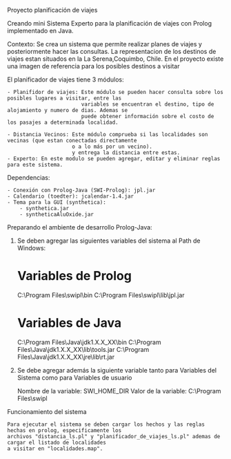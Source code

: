 Proyecto planificación de viajes

Creando mini Sistema Experto para la planificación de viajes con Prolog implementado en Java.

Contexto: Se crea un sistema que permite realizar planes de viajes y posteriormente hacer las consultas.
		  La representacion de los destinos de viajes estan situados en la La Serena,Coquimbo, Chile.
		  En el proyecto existe una imagen de referencia para los posibles destinos a visitar

El planificador de viajes tiene 3 módulos: 

	- Planifidor de viajes: Este módulo se pueden hacer consulta sobre los posibles lugares a visitar, entre las 
							variables se encuentran el destino, tipo de alojamiento y numero de dias. Ademas se 
							puede obtener información sobre el costo de los pasajes a determinada localidad.
							
	- Distancia Vecinos: Este módulo comprueba si las localidades son vecinas (que estan conectadas directamente
						 o a lo más por un vecino).
						 y entrega la distancia entre estas.
	- Experto: En este modulo se pueden agregar, editar y eliminar reglas para este sistema. 

Dependencias:

	- Conexión con Prolog-Java (SWI-Prolog): jpl.jar
	- Calendario (toedter): jcalendar-1.4.jar
	- Tema para la GUI (synthetica):  
		- synthetica.jar 
		- syntheticaAluOxide.jar 

Preparando el ambiente de desarrollo Prolog-Java:

1) Se deben agregar las siguientes variables del sistema al Path de Windows:

	# Variables de Prolog

	C:\Program Files\swipl\bin
	C:\Program Files\swipl\lib\jpl.jar

	# Variables de Java

	C:\Program Files\Java\jdk1.X.X_XX\bin
	C:\Program Files\Java\jdk1.X.X_XX\lib\tools.jar
	C:\Program Files\Java\jdk1.X.X_XX\jre\lib\rt.jar


2) Se debe agregar además la siguiente variable tanto para Variables del Sistema como para Variables de usuario

	 Nombre de la variable: SWI_HOME_DIR
	 Valor de la variable:  C:\Program Files\swipl
	 
Funcionamiento del sistema

	Para ejecutar el sistema se deben cargar los hechos y las reglas hechas en prolog, especificamente los
	archivos "distancia_ls.pl" y "planificador_de_viajes_ls.pl" ademas de cargar el listado de localidades 
	a visitar en "localidades.map".